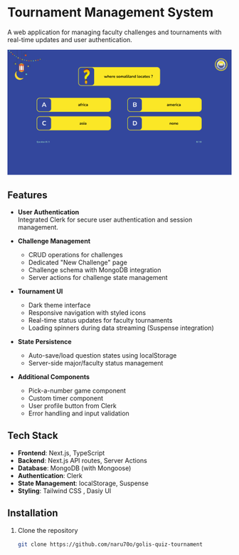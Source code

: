 # Tournament Management System

A web application for managing faculty challenges and tournaments with real-time updates and user authentication.

![Tournament UI](public/quizes-page-preview.png)

## Features

- **User Authentication**  
  Integrated Clerk for secure user authentication and session management.

- **Challenge Management**  
  - CRUD operations for challenges
  - Dedicated "New Challenge" page
  - Challenge schema with MongoDB integration
  - Server actions for challenge state management

- **Tournament UI**  
  - Dark theme interface
  - Responsive navigation with styled icons
  - Real-time status updates for faculty tournaments
  - Loading spinners during data streaming (Suspense integration)

- **State Persistence**  
  - Auto-save/load question states using localStorage
  - Server-side major/faculty status management

- **Additional Components**  
  - Pick-a-number game component
  - Custom timer component
  - User profile button from Clerk
  - Error handling and input validation

## Tech Stack

- **Frontend**: Next.js, TypeScript
- **Backend**: Next.js API routes, Server Actions
- **Database**: MongoDB (with Mongoose)
- **Authentication**: Clerk
- **State Management**: localStorage, Suspense
- **Styling**: Tailwind CSS , Dasiy UI

## Installation

1. Clone the repository
   ```bash
   git clone https://github.com/naru70o/golis-quiz-tournament

